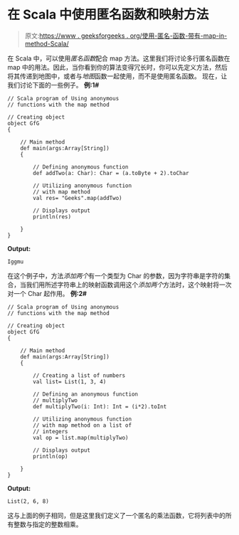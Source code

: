 # 在 Scala 中使用匿名函数和映射方法

> 原文:[https://www . geeksforgeeks . org/使用-匿名-函数-带有-map-in-method-Scala/](https://www.geeksforgeeks.org/using-anonymous-functions-with-the-map-method-in-scala/)

在 Scala 中，可以使用*匿名函数*配合 map 方法。这里我们将讨论多行匿名函数在 map 中的用法。因此，当你看到你的算法变得冗长时，你可以先定义方法，然后将其传递到地图中，或者与*地图*函数一起使用，而不是使用匿名函数。
现在，让我们讨论下面的一些例子。
**例:1#**

```
// Scala program of Using anonymous 
// functions with the map method

// Creating object
object GfG
{ 

    // Main method
    def main(args:Array[String])
    {

        // Defining anonymous function 
        def addTwo(a: Char): Char = (a.toByte + 2).toChar

        // Utilizing anonymous function
        // with map method
        val res= "Geeks".map(addTwo)

        // Displays output
        println(res)

    }
}
```

**Output:**

```
Iggmu

```

在这个例子中，方法*添加两个*有一个类型为 Char 的参数，因为字符串是字符的集合，当我们用所述字符串上的映射函数调用这个*添加两个*方法时，这个映射将一次对一个 Char 起作用。
**例:2#**

```
// Scala program of Using anonymous 
// functions with the map method

// Creating object
object GfG
{ 

    // Main method
    def main(args:Array[String])
    {

        // Creating a list of numbers 
        val list= List(1, 3, 4) 

        // Defining an anonymous function
        // multiplyTwo
        def multiplyTwo(i: Int): Int = (i*2).toInt

        // Utilizing anonymous function
        // with map method on a list of
        // integers
        val op = list.map(multiplyTwo)

        // Displays output
        println(op)

    }
}
```

**Output:**

```
List(2, 6, 8)

```

这与上面的例子相同，但是这里我们定义了一个匿名的乘法函数，它将列表中的所有整数与指定的整数相乘。